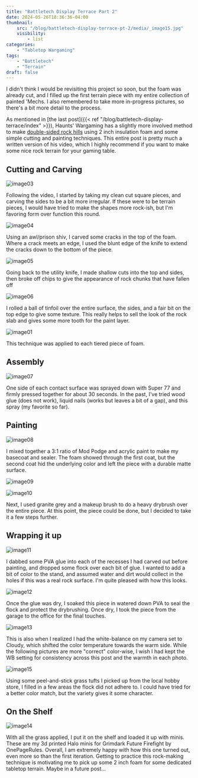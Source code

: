 ```yaml
---
title: "Battletech Display Terrace Part 2"
date: 2024-05-26T18:36:36-04:00
thumbnail:
    src: "/blog/battletech-display-terrace-pt-2/media/_image15.jpg"
    visibility:
        - list
categories:
    - "Tabletop Wargaming"
tags:
    - "Battletech"
    - "Terrain"
draft: false
---
```

I didn't think I would be revisiting this project so soon, but the foam was already cut, and I filled up the first terrain piece with my entire collection of painted 'Mechs. I also remembered to take more in-progress pictures, so there's a bit more detail to the process.

<!--more-->

As mentioned in [the last post]({{< ref "/blog/battletech-display-terrace/index" >}}), Haunts' Wargaming has a slightly more involved method to make [double-sided rock hills](https://www.youtube.com/watch?v=qg3nzWJ1x0g) using 2 inch insulation foam and some simple cutting and painting techniques. This entire post is pretty much a written version of his video, which I highly recommend if you want to make some nice rock terrain for your gaming table.

## Cutting and Carving

![image03](media/_image03.jpg)

Following the video, I started by taking my clean cut square pieces, and carving the sides to be a bit more irregular. If these were to be terrain pieces, I would have tried to make the shapes more rock-ish, but I'm favoring form over function this round.

![image04](media/_image04.jpg)

Using an awl/prison shiv, I carved some cracks in the top of the foam. Where a crack meets an edge, I used the blunt edge of the knife to extend the cracks down to the bottom of the piece.

![image05](media/_image05.jpg)

Going back to the utility knife, I made shallow cuts into the top and sides, then broke off chips to give the appearance of rock chunks that have fallen off

![image06](media/_image06.jpg)

I rolled a ball of tinfoil over the entire surface, the sides, and a fair bit on the top edge to give some texture. This really helps to sell the look of the rock slab and gives some more tooth for the paint layer.

![image01](media/_image01.jpg)

This technique was applied to each tiered piece of foam.

## Assembly

![image07](media/_image07.jpg)

One side of each contact surface was sprayed down with Super 77 and firmly pressed together for about 30 seconds. In the past, I've tried wood glue (does not work), liquid nails (works but leaves a bit of a gap), and this spray (my favorite so far).

## Painting

![image08](media/_image08.jpg)

I mixed together a 3:1 ratio of Mod Podge and acrylic paint to make my basecoat and sealer. The foam showed through the first coat, but the second coat hid the underlying color and left the piece with a durable matte surface.

![image09](media/_image09.jpg)

![image10](media/_image10.jpg)

Next, I used granite grey and a makeup brush to do a heavy drybrush over the entire piece. At this point, the piece could be done, but I decided to take it a few steps further.

## Wrapping it up

![image11](media/_image11.jpg)

I dabbed some PVA glue into each of the recesses I had carved out before painting, and dropped some flock over each bit of glue. I wanted to add a bit of color to the stand, and assumed water and dirt would collect in the holes if this was a real rock surface. I'm quite pleased with how this looks.

![image12](media/_image12.jpg)

Once the glue was dry, I soaked this piece in watered down PVA to seal the flock and protect the drybrushing. Once dry, I took the piece from the garage to the office for the final touches.

![image13](media/_image13.jpg)

This is also when I realized I had the white-balance on my camera set to Cloudy, which shifted the color temperature towards the warm side. While the following pictures are more "correct" color-wise, I wish I had kept the WB setting for consistency across this post and the warmth in each photo. 

![image15](media/_image15.jpg)

Using some peel-and-stick grass tufts I picked up from the local hobby store, I filled in a few areas the flock did not adhere to. I could have tried for a better color match, but the variety gives it some character.

## On the Shelf

![image14](media/_image14.jpg)

With all the grass applied, I put it on the shelf and loaded it up with minis. These are my 3d printed Halo minis for Grimdark Future Firefight by OnePageRules. Overall, I am extremely happy with how this one turned out, even more so than the first iteration. Getting to practice this rock-making technique is motivating me to pick up some 2 inch foam for some dedicated tabletop terrain. Maybe in a future post...